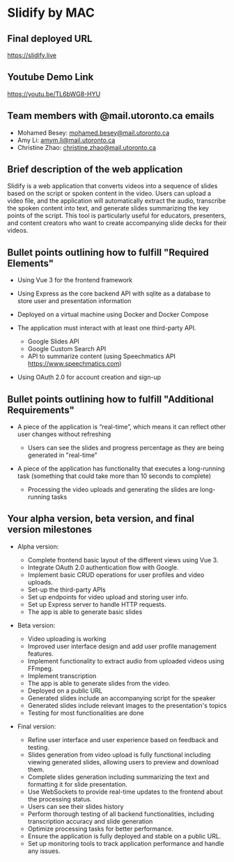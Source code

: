# Slidify by MAC

## Final deployed URL
https://slidify.live

## Youtube Demo Link
https://youtu.be/TL6bWG8-HYU

## Team members with @mail.utoronto.ca emails

- Mohamed Besey: mohamed.besey@mail.utoronto.ca
- Amy Li: amym.li@mail.utoronto.ca
- Christine Zhao: christine.zhao@mail.utoronto.ca

## Brief description of the web application

Slidify is a web application that converts videos into a sequence of slides based on the script or spoken content in the video. Users can upload a video file, and the application will automatically extract the audio, transcribe the spoken content into text, and generate slides summarizing the key points of the script. This tool is particularly useful for educators, presenters, and content creators who want to create accompanying slide decks for their videos.

## Bullet points outlining how to fulfill "Required Elements"

- Using Vue 3 for the frontend framework

- Using Express as the core backend API with sqlite as a database to store user and presentation information

- Deployed on a virtual machine using Docker and Docker Compose

- The application must interact with at least one third-party API.

  - Google Slides API
  - Google Custom Search API
  - API to summarize content (using Speechmatics API https://www.speechmatics.com)

- Using OAuth 2.0 for account creation and sign-up

## Bullet points outlining how to fulfill "Additional Requirements"

- A piece of the application is “real-time”, which means it can reflect other
  user changes without refreshing

  - Users can see the slides and progress percentage as they are being generated in "real-time"

- A piece of the application has functionality that executes a long-running task
  (something that could take more than 10 seconds to complete)
  - Processing the video uploads and generating the slides are
    long-running tasks

## Your alpha version, beta version, and final version milestones

- Alpha version:

  - Complete frontend basic layout of the different views using Vue 3.
  - Integrate OAuth 2.0 authentication flow with Google.
  - Implement basic CRUD operations for user profiles and video uploads.
  - Set-up the third-party APIs
  - Set up endpoints for video upload and storing user info.
  - Set up Express server to handle HTTP requests.
  - The app is able to generate basic slides

- Beta version:

  - Video uploading is working
  - Improved user interface design and add user profile management features.
  - Implement functionality to extract audio from uploaded videos using FFmpeg.
  - Implement transcription
  - The app is able to generate slides from the video.
  - Deployed on a public URL
  - Generated slides include an accompanying script for the speaker
  - Generated slides include relevant images to the presentation's topics
  - Testing for most functionalities are done

- Final version:
  - Refine user interface and user experience based on feedback and testing.
  - Slides generation from video upload is fully functional including viewing generated slides, allowing users to preview and download them.
  - Complete slides generation including summarizing the text and formatting it for slide presentation.
  - Use WebSockets to provide real-time updates to the frontend about the processing status.
  - Users can see their slides history
  - Perform thorough testing of all backend functionalities, including transcription accuracy and slide generation
  - Optimize processing tasks for better performance.
  - Ensure the application is fully deployed and stable on a public URL.
  - Set up monitoring tools to track application performance and handle any issues.
